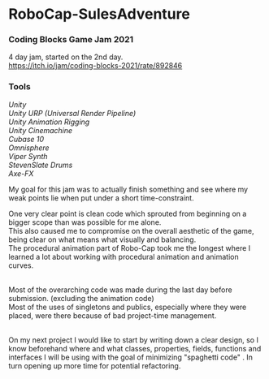# RoboCap-SulesAdventure
### Coding Blocks Game Jam 2021
4 day jam, started on the 2nd day.    
https://itch.io/jam/coding-blocks-2021/rate/892846
  <br/>
  
  ### Tools
  *Unity<br/>
  Unity URP (Universal Render Pipeline)<br/>
  Unity Animation Rigging<br/>
  Unity Cinemachine<br/>
  Cubase 10<br/>
  Omnisphere<br/>
  Viper Synth<br/>
  StevenSlate Drums<br/>
  Axe-FX*<br/>
  
  
My goal for this jam was to actually finish something and see where my weak points lie when put under a short time-constraint. 

One very clear point is clean code which sprouted from beginning on a bigger scope than was possible for me alone.  
This also caused me to compromise on the overall aesthetic of the game, being clear on what means what visually and balancing.   
The procedural animation part of Robo-Cap took me the longest where I learned a lot about working with procedural animation and animation curves.   <br/><br/>

Most of the overarching code was made during the last day before submission. (excluding the animation code)  <br/>
Most of the uses of singletons and publics, especially where they were placed, were there because of bad project-time management.  <br/> <br/>

On my next project I would like to start by writing down a clear design, so I know beforehand where and what classes, properties, fields, functions and interfaces I will be using
with the goal of minimizing "spaghetti code" . In turn opening up more time for potential refactoring. 
